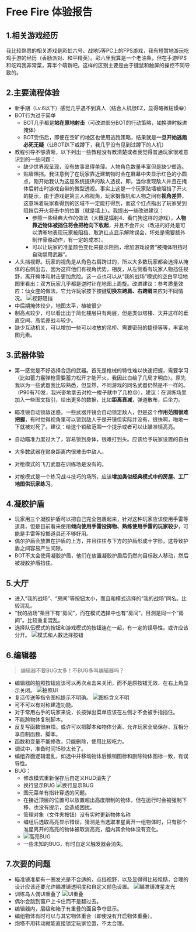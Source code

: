# Free Fire 体验报告
## 1.相关游戏经历

我比较熟悉的相关游戏是彩虹六号、战地5等PC上的FPS游戏，我有短暂地游玩吃鸡手游的经历（香肠派对、和平精英）。彩六里我算是一个老油条，但在手游FPS和吃鸡我非常菜，算半个萌新吧。这样的区别主要是由于键鼠和触屏的操控不同导致的。

## 2.主要流程体验

* 新手期（Lv.6以下）感觉几乎遇不到真人（结合人机很EZ，显得略微枯燥😀）
* BOT行为过于简单
  * BOT几乎都是**站在原地射击**（可改进部分BOT的行动策略，如换弹时躲进掩体）
  * BOT受伤后，即便在空旷的地区也使用逃跑策略，结果就是**一旦开始逃跑必死无疑**（让BOT趴下或蹲下，我几乎没有见到过蹲下的人机）
* 教程引导不够清晰，以下列出一些教程没有教清楚或者我觉得普通玩家很难意识到的一些问题：
  * 缺少世界观呈现，没有故事显得单薄。人物角色数量丰富但是缺少塑造。
  * 贴墙阻挡。我注意到了在玩家靠近建筑物时会在屏幕中央显示红色的小圆点，刚开始我认为这是系统提供的敌人透视，即，当你发现敌人并且在掩体后射击时游戏自带的微型透视。事实上这是一个玩家贴墙被阻挡了开火的提示，由于游戏是第三人称视角，玩家摄像机和人物之间有**视角差异**，这意味着玩家看得到的区域不一定能打得到，而这个红点指出了玩家受到阻挡后开火将击中的位置（就是墙上）。我提出一些改进建议：
    + 参照一些经典大作的做法（大概是辐射4、看门狗这样的游戏），**人物靠近物体被挡住将会把枪向下收起**，并且不会开火（改进的好处是可以清晰地表现玩家被阻挡、取消红点显示解除误会，坏处是需要额外制作骨骼动作，有一定的成本）。
    + 可以让玩家的准星颜色变化来提示阻挡，增加游戏设置“被掩体阻挡时自动禁用武器”。
* 人头挡视野。玩家的视角是从角色右肩跨过的，所以大多数玩家都会选择从掩体的右侧出击，因为这样他们有视角优势，相反，从左侧看有玩家人物挡住视野，离开掩体和射击更加危险。这一点也可以从“我的战场”模式的空白平坦地图里看出：双方玩家几乎都是逆时针在地图上周旋。改进建议：参考质量效应：仙女座的做法，它允许玩家按下按键**切换左跨肩、右跨肩**来应对不同情况。
  ![视野阻挡](./%E8%A7%86%E8%A7%92.jpg)
* 中后期掩体较少，地图太平，植被很少
* 制高点较少，可以看出出于简化楼层只有两层，但是类似塔楼、天井这样的垂直空间、高低差战斗较少。
* 缺少互动机关，可以增加一些可以收放的吊桥、需要密码的捷径等等，丰富地图元素。

## 3.武器体验
* 第一感觉是不好选择合适的武器。首先是枪械的特性难以快速把握，需要学习（比如蓄力霰弹枪需要蓄力松开才能开火，我因此白给了几局才明白）。原先我以为一些武器我比较熟悉，但显然，不同游戏的同名武器仍然是不一样的。（P90有70发，我兴奋地拿去对枪一梭子就中了几枪😢），建议：在训练场里加入一些图文指引，给出更多的数据，比如**距离衰减**，弹道散布，后坐力。
* 瞄准镜自动锁敌迷惑。一些武器开镜会自动锁定敌人，但是这个**作用范围很难把握**，有时觉得视角里可以锁到敌人于是开镜但实际并没有，很快啊，啪地一下就被对死了。建议：给这个锁敌范围一个提示或者可以让瞄准镜高亮。

* 自动瞄准力度过大了，容易锁到身体，很难打到头。应该给予玩家设置的自由
* 大多数武器在贴身距离内很难击中敌人。
* 对枪模式的飞刀武器在训练场是没有的。
* 对枪模式是一个练习战斗技巧的场所，应该**增加类似经典模式中的房屋、工厂地图供玩家练习**。

## 4.凝胶护盾

* 玩家用三个凝胶护盾可以把自己完全包裹起来，针对这种玩家应该使用手雷等道具，但是目前看来使用**倾向使用手雷投掷物、熟练使用手雷的玩家较少**，可能是手雷等投掷道具还不够好用。
* 偶尔护盾会放置在护盾的上方，并且往往与下方的护盾形成十字形，这导致护盾之间容易产生间隙。
* BOT不太会使用凝胶护盾，他们在放置凝胶护盾后仍然向目标敌人移动，然后被凝胶护盾挡住。

## 5.大厅

* 进入“我的战场”、“房间”等按钮太小，而且和模式选择的“我的战场”同名。比较混乱。
* “我的战场”条目下有“房间”，而在模式选择中也有“房间”，目测是同一个“房间”。比较重复混乱。
* 选择队伍模式的按钮和游戏模式的按钮连在一起，有一定的误导性。或许应该分开。
![模式和人数选择按钮](./%E6%A8%A1%E5%BC%8F%E6%8C%89%E9%92%AE.png)

## 6.编辑器
> 编辑器不要BUG太多！不BUG多叫编辑器吗？
* 编辑器的拍照按钮应该可以再次点击来关闭，而不是原按钮无效、在右上角显示关闭。
  ![拍照UI](./%E7%85%A7%E7%89%87UI.jpg)
* 复活传送等指令图标提示不明确。
  ![图标含义不明](./%E5%9B%BE%E6%A0%87%E6%8C%87%E7%A4%BA%E4%B8%8D%E6%98%8E%E7%A1%AE.jpg)
* 可不可以有对称建造功能。
* 对于常用右手的玩家来说，长按弹出菜单应该在左侧才不会被手指挡住。
* 不能跨物体复制脚本。
* 反复写函数很麻烦。或许可以把脚本和物体分离、允许玩家全局保存、互相分享自制函数、脚本。
* 函数和变量不能修改，只能删除，使用比较吃力。
* 调试中，准备时间15秒太长了。
* 编组界面逻辑混乱，如选中并移动物体后撤销图标和删除物体图标一致，有误导性。
* BUG：
  * 修改模式重新保存后自定义HUD消失了 
  * 换行显示BUG
  ![换行显示BUG](./%E5%A4%9A%E8%A1%8C%E6%98%BE%E7%A4%BABUG.jpg)
  * 图元菜单有指针穿透的问题。
  * 在接近顶层的位置可以放置超出高度限制的物体，但在运行时会被强制下移，也没有提示，会造成困扰。
  * 管理对象（文件夹按钮）没有实时更新物体名称
  * 编组后选取高亮显示错误，猜测是当选取准星离开一组物体时，只有那个准星离开的高亮的物体被取消高亮，组内其余物体没有变化。
  * ![高亮BUG](./%E7%BC%96%E7%BB%84%E9%AB%98%E4%BA%AE%E6%8F%90%E7%A4%BA%E6%9C%89%E9%94%99%E8%AF%AF.jpg)
  * 一些未知的BUG，有时自定义触发器会消失。

## 7.次要的问题
* 瞄准镜准星有一圈发光是不合适的，点挡视野，以及显得得比较粗糙，合理的设计应该还要允许瞄准镜透明度和自定义颜色设置。
    ![瞄准镜准星发光](./%E7%9E%84%E5%87%86%E9%95%9C%E5%8F%91%E5%85%89.jpg)
* 训练岛人偶UI重叠了
    ![UI重叠](./UI%E9%87%8D%E5%8F%A0.jpg)
* 偶尔会跳到窗户上卡住而不是翻过去。
* 编辑器内，层级和箱子有重叠的面且争夺显示。
* 编组物体有时可以与其它物体重合（即使没有开启物体重叠）。
* 炮塔不用转动就能直接锁定玩家位置，不太合理。